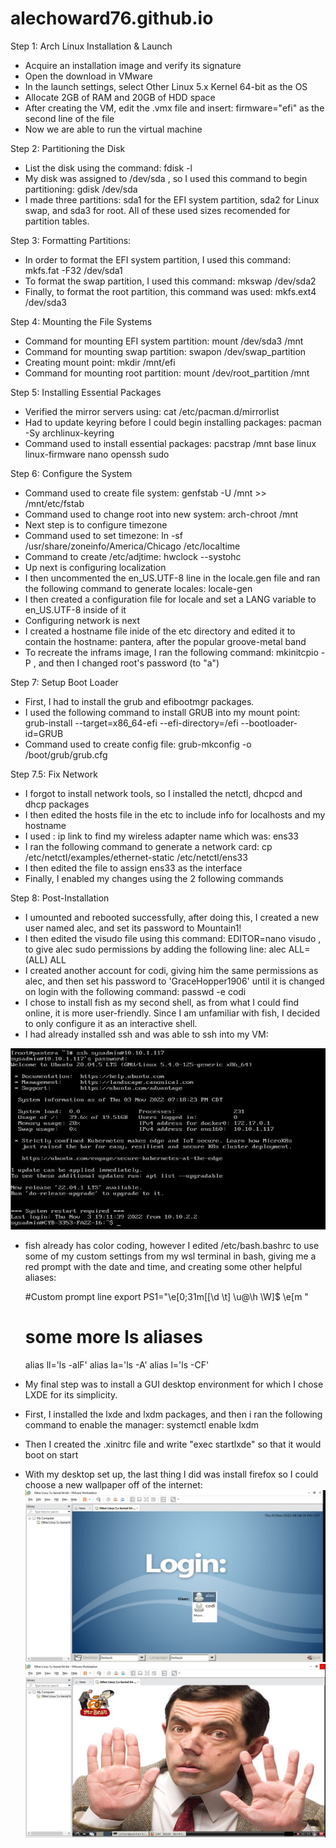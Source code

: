 # alechoward76.github.io

Step 1: Arch Linux Installation & Launch
  - Acquire an installation image and verify its signature
  - Open the download in VMware
  - In the launch settings, select Other Linux 5.x Kernel 64-bit as the OS
  - Allocate 2GB of RAM and 20GB of HDD space 
  - After creating the VM, edit the .vmx file and insert: firmware="efi" as the second line of the file
  - Now we are able to run the virtual machine

Step 2: Partitioning the Disk
  - List the disk using the command: fdisk -l
  - My disk was assigned to /dev/sda , so I used this command to begin partitioning: gdisk /dev/sda
  - I made three partitions: sda1 for the EFI system partition, sda2 for Linux swap, and sda3 for root. All of these used sizes recomended for partition tables.
 
 Step 3: Formatting Partitions: 
  - In order to format the EFI system partition, I used this command: mkfs.fat -F32 /dev/sda1
  - To format the swap partition, I used this command: mkswap /dev/sda2
  - Finally, to format the root partition, this command was used: mkfs.ext4 /dev/sda3

Step 4: Mounting the File Systems
  - Command for mounting EFI system partition: mount /dev/sda3 /mnt
  - Command for mounting swap partition: swapon /dev/swap_partition
  - Creating mount point: mkdir /mnt/efi
  - Command for mounting root partition: mount /dev/root_partition /mnt

Step 5: Installing Essential Packages
  - Verified the mirror servers using: cat /etc/pacman.d/mirrorlist
  - Had to update keyring before I could begin installing packages: pacman -Sy archlinux-keyring
  - Command used to install essential packages: pacstrap /mnt base linux linux-firmware nano openssh sudo
  
Step 6: Configure the System
  - Command used to create file system: genfstab -U /mnt >> /mnt/etc/fstab
  - Command used to change root into new system: arch-chroot /mnt 
  - Next step is to configure timezone
  - Command used to set timezone: ln -sf /usr/share/zoneinfo/America/Chicago /etc/localtime
  - Command to create /etc/adjtime: hwclock --systohc
  - Up next is configuring localization
  - I then uncommented the en_US.UTF-8 line in the locale.gen file and ran the following command to generate locales: locale-gen
  - I then created a configuration file for locale and set a LANG variable to en_US.UTF-8 inside of it
  - Configuring network is next
  - I created a hostname file inide of the etc directory and edited it to contain the hostname: pantera, after the popular groove-metal band
  - To recreate the inframs image, I ran the following command: mkinitcpio -P , and then I changed root's password (to "a")

Step 7: Setup Boot Loader
  - First, I had to install the grub and efibootmgr packages.
  - I used the following command to install GRUB into my mount point: grub-install --target=x86_64-efi --efi-directory=/efi --bootloader-id=GRUB
  - Command used to create config file: grub-mkconfig -o /boot/grub/grub.cfg

Step 7.5: Fix Network
  - I forgot to install network tools, so I installed the netctl, dhcpcd and dhcp packages
  - I then edited the hosts file in the etc to include info for localhosts and my hostname
  - I used : ip link to find my wireless adapter name which was: ens33
  - I ran the following command to generate a network card: cp /etc/netctl/examples/ethernet-static /etc/netctl/ens33
  - I then edited the file to assign ens33 as the interface
  - Finally, I enabled my changes using the 2 following commands

Step 8: Post-Installation
  - I umounted and rebooted successfully, after doing this, I created a new user named alec, and set its password to Mountain1!
  - I then edited the visudo file using this command: EDITOR=nano visudo , to give alec sudo permissions by adding the following line: alec ALL=(ALL) ALL
  - I created another account for codi, giving him the same permissions as alec, and then set his password to 'GraceHopper1906' until it is changed on login with the following command: passwd -e codi
  - I chose to install fish as my second shell, as from what I could find online, it is more user-friendly. Since I am unfamiliar with fish, I decided to only configure it as an interactive shell.
  - I had already installed ssh and was able to ssh into my VM: 

![SSH SC](docs/assets/SSH_TEST.JPG)

  - fish already has color coding, however I edited /etc/bash.bashrc to use some of my custom settings from my wsl terminal in bash, giving me a red prompt with the date and time, and creating some other helpful aliases: 
    
    #Custom prompt line
    export PS1="\e[0;31m[[\d \t] \u@\h \W]\$ \e[m "

    # some more ls aliases
    alias ll='ls -alF'
    alias la='ls -A'
    alias l='ls -CF'
   
  - My final step was to install a GUI desktop environment for which I chose LXDE for its simplicity. 
  - First, I installed the lxde and lxdm packages, and then i ran the following command to enable the manager: systemctl enable lxdm
  - Then I created the .xinitrc file and write "exec startlxde" so that it would boot on start
  - With my desktop set up, the last thing I did was install firefox so I could choose a new wallpaper off of the internet: 
![SSH SC](docs/assets/Log_Page.JPG)
![SSH SC](docs/assets/Beans.JPG)

